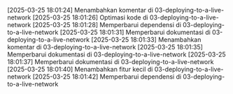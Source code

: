 [2025-03-25 18:01:24] Menambahkan komentar di 03-deploying-to-a-live-network
[2025-03-25 18:01:26] Optimasi kode di 03-deploying-to-a-live-network
[2025-03-25 18:01:28] Memperbarui dependensi di 03-deploying-to-a-live-network
[2025-03-25 18:01:31] Memperbarui dokumentasi di 03-deploying-to-a-live-network
[2025-03-25 18:01:33] Menambahkan komentar di 03-deploying-to-a-live-network
[2025-03-25 18:01:35] Memperbarui dokumentasi di 03-deploying-to-a-live-network
[2025-03-25 18:01:37] Memperbarui dokumentasi di 03-deploying-to-a-live-network
[2025-03-25 18:01:40] Menambahkan fitur kecil di 03-deploying-to-a-live-network
[2025-03-25 18:01:42] Memperbarui dependensi di 03-deploying-to-a-live-network
